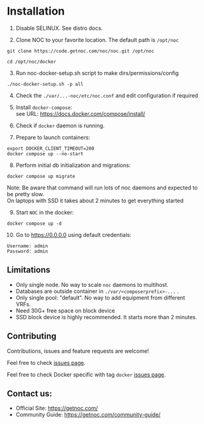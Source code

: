 # Installation

1. Disable SELINUX. See distro docs.

2. Clone NOC to your favorite location. The default path is `/opt/noc`
```
git clone https://code.getnoc.com/noc/noc.git /opt/noc

cd /opt/noc/docker
```
3. Run noc-docker-setup.sh script to make dirs/permissions/config
```
./noc-docker-setup.sh -p all
```

4. Check the `./var/...-noc/etc/noc.conf` and edit configuration if required

5. Install `docker-compose`:  
see URL: https://docs.docker.com/compose/install/

6. Check if `docker` daemon is running.

7. Prepare to launch containers:
```
export DOCKER_CLIENT_TIMEOUT=200
docker compose up --no-start
```

8. Perform initial db initialization and migrations:
```
docker compose up migrate
```

Note: Be aware that command will run lots of noc daemons and expected
to be pretty slow.  
On laptops with SSD it takes about 2 minutes to get everything started

9. Start `NOC` in the docker: 
```
docker compose up -d 
```

10. Go to https://0.0.0.0 using default credentials:
```
Username: admin
Password: admin
```

## Limitations

* Only single node. No way to scale `noc` daemons to multihost.
* Databases are outside container in `./var/<composerprefix>-...` . 
* Only single pool: "default". No way to add equipment from different VRFs.
* Need 30G+ free space on block device
* SSD block device is highly recommended. It starts more than 2 minutes.

## Contributing

Contributions, issues and feature requests are welcome!

Feel free to check 
[issues page](https://code.getnoc.com/noc/noc/issues/).

Feel free to check Docker specific with tag `docker` 
[issues page](https://code.getnoc.com/noc/noc/-/merge_requests?label_name%5B%5D=docker).

Contact us:
----
* Official Site: https://getnoc.com/
* Community Guide: https://getnoc.com/community-guide/
